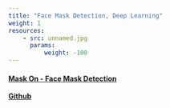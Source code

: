 ```yaml
---
title: "Face Mask Detection, Deep Learning"
weight: 1
resources:
    - src: unnamed.jpg
      params:
          weight: -100
---
```


#### [Mask On - Face Mask Detection](https://github.com/sliuxf/Mask-off-face-mask-detection)

**[Github](https://github.com/sliuxf/Mask-off-face-mask-detection)**


